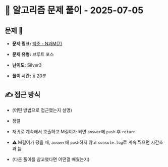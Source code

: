 # 📝 알고리즘 문제 풀이 - 2025-07-05

## 문제 📖

- **문제 링크:** [백준 - N과M(7)](https://www.acmicpc.net/problem/15656)

- **문제 유형:** 브루트 포스

- **난이도:** Silver3

- **풀이 시간:** ⏳ 20분

## ✍ 접근 방식

- (어떤 방법으로 접근했는지 설명)
- 정렬
- 재귀로 계속해서 호출하고 M길이가 되면 `answer`에 `push` 후 `return`
- ⚠️ M길이가 됐을 때, `answer`에 `push`하지 않고 `console.log`로 계속 찍으면 시간초과 뜸

- (다른 풀이를 참고했다면 어떤걸 배웠는지)
